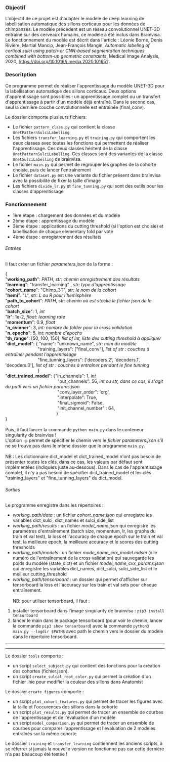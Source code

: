 ### Objectif

L'objectif de ce projet est d'adapter le modèle de deep learning de labellisation automatique des sillons corticaux pour les données de chimpanzés. Le modèle précédent est un réseau convolutionnel UNET-3D entraîné sur des cerveaux humains, ce modèle a été inclus dans Brainvisa. Le fonctionnement du modèle est décrit dans l'article : Léonie Borne, Denis Rivière, Martial Mancip, Jean-François Mangin, *Automatic labeling of cortical sulci using patch-or CNN-based segmentation techniques combined with bottom-up geometric constraints*, Medical Image Analysis, 2020, https://doi.org/10.1016/j.media.2020.101651 .

### Descritption

Ce programme permet de réaliser l'apprentissage du modèle UNET-3D pour la labellisation automatique des sillons corticaux.
Deux options d'apprentissage sont possibles : un apprentissage complet ou un transfert d'apprentissage à partir d'un modèle déjà entraîné.
Dans le second cas, seul la dernière couche convolutionnelle est entraînée (final_conv).

Le dossier comporte plusieurs fichiers:
* Le fichier `pattern_class.py` qui contient la classe `UnetPatternSulciLabelling`
* Les fichiers `transfer_learning.py` et `training.py` qui comportent les deux classes avec toutes les fonctions qui permettent de réaliser l'apprentissage. Ces deux classes héritent de la classe `UnetPatternSulciLabelling`. Ces classes sont des variantes de la classe `UnetSulciLabelling` de brainvisa.
* Le fichier `main.py` qui permet de regrouper les graphes de la cohorte choisie, puis de lancer l'entraînement
* Le fichier `dataset.py` est une variante du fichier présent dans brainvisa avec la possibilité de fixer la taille d'image
* Les fichiers `divide_lr.py` et `fine_tunning.py` qui sont des outils pour les classes d'apprentissage


### Fonctionnement
* 1ère étape : chargement des données et du modèle
* 2ème étape : apprentissage du modèle
* 3ème étape : applications du cutting threshold (si l'option est choisie) et labellisation de chaque elementary fold par vote 
* 4ème étape : enregistrement des résultats

###### Entrées
Il faut créer un fichier _parameters.json_ de la forme :

{\
"**working_path**": $PATH$, *str: chemin enregistrement des résultats*\
"**learning**": "transfer_learning" , *str: type d'apprentissage*\
"**cohort_name**": "Chimp_3T", *str: le nom de la cohort*\
"**hemi**": "L", *str: L ou R pour l'hémisphère*\
"**path_to_cohort**": $PATH$, *str: chemin où est stocké le fichier json de la cohort*\
"**batch_size**": 1, *int*\
"**lr**": 1e-2, *float: learning rate*\
"**momentum**": 0.9, *float*\
"**n_cvinner**": 3, *int: nombre de folder pour la cross validation*\
"**n_epochs**": 5, *int: nombre d'epochs*\
"**th_range**": [50, 100, 150], *list of int, liste des cutting threshold à appliquer* \
"**dict_model**": { "name": "unknown_name", *str: nom du modèle* \
&emsp;&emsp;&emsp;&emsp;&emsp;&emsp;&emsp; "training_layers": ["final_conv"], *list of str : couches à entraîner pendant l'apprentissage* \
&emsp;&emsp;&emsp;&emsp;&emsp;&emsp;&emsp; "fine_tunning_layers": ['decoders.2', 'decoders.1', 'decoders.0'],  *list of str : couches à entraîner pendant le fine tunning* \
&emsp;&emsp;&emsp;&emsp;&emsp;&emsp;&emsp; }  \
"**dict_trained_model**": {"in_channels": 1, *int*\
&emsp;&emsp;&emsp;&emsp;&emsp;&emsp;&emsp;&emsp;&emsp;&emsp;&emsp;&ensp; "out_channels": 56, *int ou str, dans ce cas, il s'agit du path vers un fichier params.json*\
&emsp;&emsp;&emsp;&emsp;&emsp;&emsp;&emsp;&emsp;&emsp;&emsp;&emsp;&ensp; "conv_layer_order": 'crg', \
&emsp;&emsp;&emsp;&emsp;&emsp;&emsp;&emsp;&emsp;&emsp;&emsp;&emsp;&ensp; "interpolate": True, \
&emsp;&emsp;&emsp;&emsp;&emsp;&emsp;&emsp;&emsp;&emsp;&emsp;&emsp;&ensp; "final_sigmoid": False, \
&emsp;&emsp;&emsp;&emsp;&emsp;&emsp;&emsp;&emsp;&emsp;&emsp;&emsp;&ensp; "init_channel_number" : 64, \
&emsp;&emsp;&emsp;&emsp;&emsp;&emsp;&emsp;&emsp;&emsp;&emsp;&emsp;&ensp;} \
} \
\
Puis, il faut lancer la commande `python main.py` dans le conteneur singularity de brainvisa ! \
L'option `-p` permet de spécifier le chemin vers le _fichier parameters.json_ s'il ne se trouve pas dans le même dossier que le programme `main.py`.  \
\
NB : Les dictionnaire dict_model et dict_trained_model n'ont pas besoin de présenter toutes les clés, dans ce cas, les valeurs par défaut sont implémentées (indiquérs juste au-dessous).
Dans le cas de l'apprentissage complet, il n'y a pas besoin de spécifier dict_trained_model et les clés "training_layers" et "fine_tunning_layers" du dict_model.

###### Sorties
Le programme enregistre dans les répertoires :
* _working_path/data_ : un fichier _cohort_name.json_ qui enregistre les variables dict_sulci, dict_names et sulci_side_list
* _working_path/results_ : un fichier _model_name.json_ qui enregistre les paramètres d'entraînement (batch size, momentum, lr, les graphs du train et val test), la loss et l'accuracy de chaque epoch sur le train et val test, la meilleure epoch, la meilleure accuracy et le scores des cutting thresholds
* _working_path/models_ : un fichier _mode_name_cvx_model.mdsm_ (x le numéro de l'entraînement de la cross validation) qui sauvegarde les poids du modèle (state_dict) et un fichier _model_name_cvx_params.json_ qui enregistre les variables dict_names, dict_sulci, sulci_side_list et le meilleur cutting_threshold 
* _working_path/tensorboard_ : un dossier qui permet d'afficher sur tensorboard la loss et l'accuracy sur les train et val sets pour chaque entraînement. \
\
NB: pour utiliser tensorboard, il faut :
1. installer tensorboard dans l'image singularity de brainvisa : `pip3 install tensorboard`
2. lancer le main dans le package tensorboard (pour voir le chemin, lancer la commande `pip3 show tensorboard`) avec la commande `python3 main.py --logdir $PATH$` avec path le chemin vers le dossier du modèle dans le répertoire tensorboard.

------------------------------------------------------------------------------------------------
------------------------------------------------------------------------------------------------

Le dossier `tools` comporte :
* un script `select_subject.py` qui contient des fonctions pour la création des cohortes (fichier.json). 
* un script `create_sulcal_root_color.py` qui permet la création d'un fichier .hie pour modifier la couleur des sillons dans Anatomist 

Le dossier `create_figures` comporte :
* un script `plot_cohort_features.py` qui permet de tracer les figures avec la taille et l'occurences des sillons dans la cohorte 
* un script `plot_results.py` qui permet de tracer un ensemble de courbes de l'apprentissage et de l'évaluation d'un modèle 
* un script `model_comparison.py` qui permet de tracer un ensemble de courbes pour comparer l'apprentissage et l'évaluation de 2 modèles entraînés sur la même cohorte 

Le dossier `training` et `transfer_learning` contiennent les anciens scripts, à se réferrer si jamais la nouvelle version ne fonctionne pas car cette dernière n'a pas beaucoup été testée !
